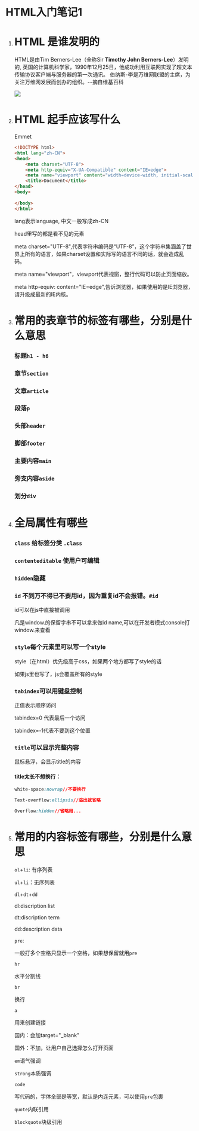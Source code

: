 # HTML入门笔记1

1. # HTML 是谁发明的

   HTML是由Tim Berners-Lee（全称Sir **Timothy John Berners-Lee**）发明的, 英国的计算机科学家，1990年12月25日，他成功利用互联网实现了超文本传输协议客户端与服务器的第一次通讯。 伯纳斯-李是万维网联盟的主席，为关注万维网发展而创办的组织。--摘自维基百科

   ![](https://upload.wikimedia.org/wikipedia/commons/thumb/4/4e/Sir_Tim_Berners-Lee_%28cropped%29.jpg/500px-Sir_Tim_Berners-Lee_%28cropped%29.jpg)

2. # HTML 起手应该写什么

   Emmet

   ```html
   <!DOCTYPE html>
   <html lang="zh-CN">
   <head>
       <meta charset="UTF-8">
       <meta http-equiv="X-UA-Compatible" content="IE=edge">
       <meta name="viewport" content="width=device-width, initial-scale=1.0">
       <title>Document</title>
   </head>
   <body>
       
   </body>
   </html>
   ```

   lang表示language, 中文一般写成zh-CN

   head里写的都是看不见的元素

   meta charset="UTF-8",代表字符串编码是“UTF-8”，这个字符串集涵盖了世界上所有的语言，如果charset设置和实际写的语言不同的话，就会造成乱码。

   meta name="viewport"，viewport代表视窗，整行代码可以防止页面缩放。

   meta http-equiv: content="IE=edge",告诉浏览器，如果使用的是IE浏览器，请升级成最新的IE内核。

   

3. # 常用的表章节的标签有哪些，分别是什么意思

   ### 标题`h1 - h6`

   ### 章节`section`

   ### 文章`article`

   ### 段落`p`

   ### 头部`header`

   ### 脚部`footer`

   ### 主要内容`main`

   ### 旁支内容`aside`

   ### 划分`div`

   

4. # 全局属性有哪些

   ### `class` 给标签分类 `.class`

   ### `contenteditable` 使用户可编辑

   ### `hidden`隐藏

   ### `id` 不到万不得已不要用id，因为重复id不会报错。`#id`

   id可以在js中直接被调用

   凡是window.的保留字串不可以拿来做id name,可以在开发者模式console打window.来查看

   ### `style`每个元素里可以写一个style

   style（在html）优先级高于css，如果两个地方都写了style的话

   如果js里也写了，js会覆盖所有的style

   ### `tabindex`可以用键盘控制

   正值表示顺序访问

   tabindex=0 代表最后一个访问

   tabindex=-1代表不要到这个位置

   ### `title`可以显示完整内容

   鼠标悬浮，会显示title的内容

   #### title太长不想换行：

   ```css
   white-space:nowrap//不要换行
   
   Text-overflow:ellipsis//溢出就省略
   
   Overflow:hidden//省略用...
   ```

   

5. # 常用的内容标签有哪些，分别是什么意思

   `ol`+`li`: 有序列表

   `ul`+`li`：无序列表

   `dl`+`dt`+`dd`

   dl:discription list

   dt:discription term

   dd:description data

   `pre`:

   一般打多个空格只显示一个空格，如果想保留就用`pre`

   `hr`

   水平分割线

   `br`

   换行

   `a`

   用来创建链接

   国内：会加target="_blank"

   国外：不加，让用户自己选择怎么打开页面

   `em`语气强调

   `strong`本质强调

   `code`

   写代码的，字体全部是等宽，默认是内连元素，可以使用`pre`包裹

   `quote`内联引用

   `blockquote`块级引用

